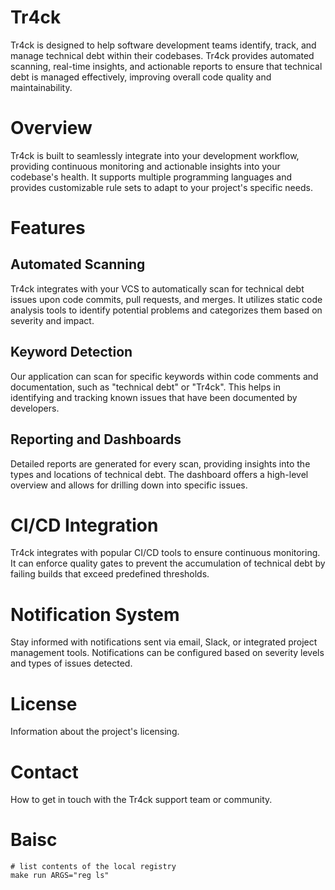 # Tr4ck

Tr4ck is designed to help software development teams identify, track, and manage technical debt within their codebases. Tr4ck provides automated scanning, real-time insights, and actionable reports to ensure that technical debt is managed effectively, improving overall code quality and maintainability.

# Overview

Tr4ck is built to seamlessly integrate into your development workflow, providing continuous monitoring and actionable insights into your codebase's health. It supports multiple programming languages and provides customizable rule sets to adapt to your project's specific needs.

# Features

## Automated Scanning

Tr4ck integrates with your VCS to automatically scan for technical debt issues upon code commits, pull requests, and merges. It utilizes static code analysis tools to identify potential problems and categorizes them based on severity and impact.

## Keyword Detection

Our application can scan for specific keywords within code comments and documentation, such as "technical debt" or "Tr4ck". This helps in identifying and tracking known issues that have been documented by developers.

## Reporting and Dashboards

Detailed reports are generated for every scan, providing insights into the types and locations of technical debt. The dashboard offers a high-level overview and allows for drilling down into specific issues.

# CI/CD Integration

Tr4ck integrates with popular CI/CD tools to ensure continuous monitoring. It can enforce quality gates to prevent the accumulation of technical debt by failing builds that exceed predefined thresholds.

# Notification System

Stay informed with notifications sent via email, Slack, or integrated project management tools. Notifications can be configured based on severity levels and types of issues detected.

# License

Information about the project's licensing.

# Contact

How to get in touch with the Tr4ck support team or community.

# Baisc

```
# list contents of the local registry
make run ARGS="reg ls"
```
